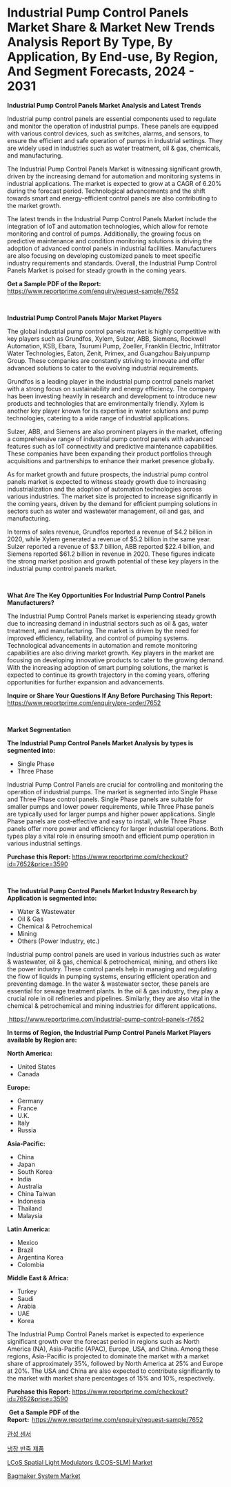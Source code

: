 <p><h1>Industrial Pump Control Panels Market Share & Market New Trends Analysis Report By Type, By Application, By End-use, By Region, And Segment Forecasts, 2024 - 2031</h1></p><p><strong>Industrial Pump Control Panels Market Analysis and Latest Trends</strong></p>
<p><p>Industrial pump control panels are essential components used to regulate and monitor the operation of industrial pumps. These panels are equipped with various control devices, such as switches, alarms, and sensors, to ensure the efficient and safe operation of pumps in industrial settings. They are widely used in industries such as water treatment, oil & gas, chemicals, and manufacturing.</p><p>The Industrial Pump Control Panels Market is witnessing significant growth, driven by the increasing demand for automation and monitoring systems in industrial applications. The market is expected to grow at a CAGR of 6.20% during the forecast period. Technological advancements and the shift towards smart and energy-efficient control panels are also contributing to the market growth.</p><p>The latest trends in the Industrial Pump Control Panels Market include the integration of IoT and automation technologies, which allow for remote monitoring and control of pumps. Additionally, the growing focus on predictive maintenance and condition monitoring solutions is driving the adoption of advanced control panels in industrial facilities. Manufacturers are also focusing on developing customized panels to meet specific industry requirements and standards. Overall, the Industrial Pump Control Panels Market is poised for steady growth in the coming years.</p></p>
<p><strong>Get a Sample PDF of the Report:&nbsp;</strong> <a href="https://www.reportprime.com/enquiry/request-sample/7652">https://www.reportprime.com/enquiry/request-sample/7652</a></p>
<p>&nbsp;</p>
<p><strong>Industrial Pump Control Panels Major Market Players</strong></p>
<p><p>The global industrial pump control panels market is highly competitive with key players such as Grundfos, Xylem, Sulzer, ABB, Siemens, Rockwell Automation, KSB, Ebara, Tsurumi Pump, Zoeller, Franklin Electric, Infiltrator Water Technologies, Eaton, Zenit, Primex, and Guangzhou Baiyunpump Group. These companies are constantly striving to innovate and offer advanced solutions to cater to the evolving industrial requirements.</p><p>Grundfos is a leading player in the industrial pump control panels market with a strong focus on sustainability and energy efficiency. The company has been investing heavily in research and development to introduce new products and technologies that are environmentally friendly. Xylem is another key player known for its expertise in water solutions and pump technologies, catering to a wide range of industrial applications.</p><p>Sulzer, ABB, and Siemens are also prominent players in the market, offering a comprehensive range of industrial pump control panels with advanced features such as IoT connectivity and predictive maintenance capabilities. These companies have been expanding their product portfolios through acquisitions and partnerships to enhance their market presence globally.</p><p>As for market growth and future prospects, the industrial pump control panels market is expected to witness steady growth due to increasing industrialization and the adoption of automation technologies across various industries. The market size is projected to increase significantly in the coming years, driven by the demand for efficient pumping solutions in sectors such as water and wastewater management, oil and gas, and manufacturing.</p><p>In terms of sales revenue, Grundfos reported a revenue of $4.2 billion in 2020, while Xylem generated a revenue of $5.2 billion in the same year. Sulzer reported a revenue of $3.7 billion, ABB reported $22.4 billion, and Siemens reported $61.2 billion in revenue in 2020. These figures indicate the strong market position and growth potential of these key players in the industrial pump control panels market.</p></p>
<p>&nbsp;</p>
<p><strong>What Are The Key Opportunities For Industrial Pump Control Panels Manufacturers?</strong></p>
<p><p>The Industrial Pump Control Panels market is experiencing steady growth due to increasing demand in industrial sectors such as oil & gas, water treatment, and manufacturing. The market is driven by the need for improved efficiency, reliability, and control of pumping systems. Technological advancements in automation and remote monitoring capabilities are also driving market growth. Key players in the market are focusing on developing innovative products to cater to the growing demand. With the increasing adoption of smart pumping solutions, the market is expected to continue its growth trajectory in the coming years, offering opportunities for further expansion and advancements.</p></p>
<p><strong>Inquire or Share Your Questions If Any Before Purchasing This Report:</strong> <a href="https://www.reportprime.com/enquiry/pre-order/7652">https://www.reportprime.com/enquiry/pre-order/7652</a></p>
<p>&nbsp;</p>
<p><strong>Market Segmentation</strong></p>
<p><strong>The Industrial Pump Control Panels Market Analysis by types is segmented into:</strong></p>
<p><ul><li>Single Phase</li><li>Three Phase</li></ul></p>
<p><p>Industrial Pump Control Panels are crucial for controlling and monitoring the operation of industrial pumps. The market is segmented into Single Phase and Three Phase control panels. Single Phase panels are suitable for smaller pumps and lower power requirements, while Three Phase panels are typically used for larger pumps and higher power applications. Single Phase panels are cost-effective and easy to install, while Three Phase panels offer more power and efficiency for larger industrial operations. Both types play a vital role in ensuring smooth and efficient pump operation in various industrial settings.</p></p>
<p><strong>Purchase this Report:&nbsp;</strong><a href="https://www.reportprime.com/checkout?id=7652&price=3590">https://www.reportprime.com/checkout?id=7652&price=3590</a></p>
<p>&nbsp;</p>
<p><strong>The Industrial Pump Control Panels Market Industry Research by Application is segmented into:</strong></p>
<p><ul><li>Water & Wastewater</li><li>Oil & Gas</li><li>Chemical & Petrochemical</li><li>Mining</li><li>Others (Power Industry, etc.)</li></ul></p>
<p><p>Industrial pump control panels are used in various industries such as water & wastewater, oil & gas, chemical & petrochemical, mining, and others like the power industry. These control panels help in managing and regulating the flow of liquids in pumping systems, ensuring efficient operation and preventing damage. In the water & wastewater sector, these panels are essential for sewage treatment plants. In the oil & gas industry, they play a crucial role in oil refineries and pipelines. Similarly, they are also vital in the chemical & petrochemical and mining industries for different applications.</p></p>
<p><a href="https://www.reportprime.com/industrial-pump-control-panels-r7652">&nbsp;https://www.reportprime.com/industrial-pump-control-panels-r7652</a></p>
<p><strong>In terms of Region, the Industrial Pump Control Panels Market Players available by Region are:</strong></p>
<p>
    <p> <strong> North America: </strong>
        <ul>
            <li>United States</li>
            <li>Canada</li>
        </ul>
        </p> 
    <p> <strong> Europe: </strong>
        <ul>
            <li>Germany</li>
            <li>France</li>
            <li>U.K.</li>
            <li>Italy</li>
            <li>Russia</li>
        </ul>
        </p> 
    <p> <strong> Asia-Pacific: </strong>
        <ul>
            <li>China</li>
            <li>Japan</li>
            <li>South Korea</li>
            <li>India</li>
            <li>Australia</li>
            <li>China Taiwan</li>
            <li>Indonesia</li>
            <li>Thailand</li>
            <li>Malaysia</li>
        </ul>
        </p> 
    <p> <strong> Latin America: </strong>
        <ul>
            <li>Mexico</li>
            <li>Brazil</li>
            <li>Argentina Korea</li>
            <li>Colombia</li>
        </ul>
        </p> 
    <p> <strong> Middle East & Africa: </strong>
        <ul>
            <li>Turkey</li>
            <li>Saudi</li>
            <li>Arabia</li>
            <li>UAE</li>
            <li>Korea</li>
        </ul>
    </p>
    </p>
<p><p>The Industrial Pump Control Panels market is expected to experience significant growth over the forecast period in regions such as North America (NA), Asia-Pacific (APAC), Europe, USA, and China. Among these regions, Asia-Pacific is projected to dominate the market with a market share of approximately 35%, followed by North America at 25% and Europe at 20%. The USA and China are also expected to contribute significantly to the market with market share percentages of 15% and 10%, respectively.</p></p>
<p><strong>Purchase this Report: </strong><a href="https://www.reportprime.com/checkout?id=7652&price=3590">https://www.reportprime.com/checkout?id=7652&price=3590</a></p>
<p>&nbsp;<strong>Get a Sample PDF of the Report:&nbsp;&nbsp;</strong><a href="https://www.reportprime.com/enquiry/request-sample/7652">https://www.reportprime.com/enquiry/request-sample/7652</a></p>
<p><strong></strong></p>
<p><p><a href="https://github.com/rick7624/Market-Research-Report-List-2/blob/main/426635776392.md">관성 센서</a></p><p><a href="https://github.com/mduzzalmduzzal601/Market-Research-Report-List-1/blob/main/825169576399.md">냉장 반죽 제품</a></p><p><a href="https://github.com/qdaxyrhp12/Market-Research-Report-List-1/blob/main/lcos-spatial-light-modulators-lcos-slm-market.md">LCoS Spatial Light Modulators (LCOS-SLM) Market</a></p><p><a href="https://github.com/anwarsahrul281/Market-Research-Report-List-1/blob/main/bagmaker-system-market.md">Bagmaker System Market</a></p></p>